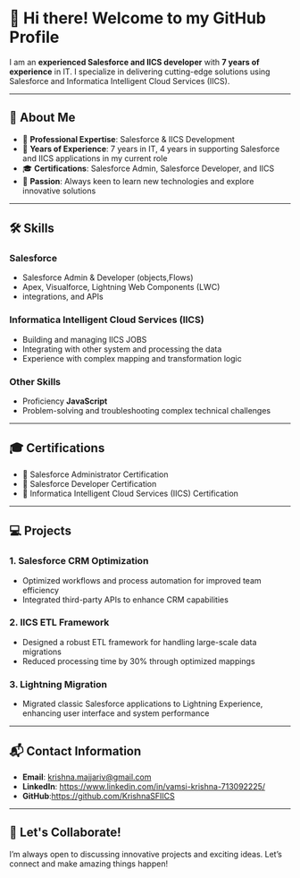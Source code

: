 # 👋 Hi there! Welcome to my GitHub Profile

I am an **experienced Salesforce and IICS developer** with **7 years of experience** in IT. I specialize in delivering cutting-edge solutions using Salesforce and Informatica Intelligent Cloud Services (IICS).

---

## 📖 About Me
- 🌟 **Professional Expertise**: Salesforce & IICS Development
- 🎯 **Years of Experience**: 7 years in IT, 4 years in supporting Salesforce and IICS applications in my current role
- 🎓 **Certifications**: Salesforce Admin, Salesforce Developer, and IICS
- 🚀 **Passion**: Always keen to learn new technologies and explore innovative solutions

---

## 🛠 Skills
### Salesforce
- Salesforce Admin & Developer (objects,Flows)
- Apex, Visualforce, Lightning Web Components (LWC)
- integrations, and APIs

### Informatica Intelligent Cloud Services (IICS)
- Building and managing IICS JOBS
- Integrating with other system and processing the data 
- Experience with complex mapping and transformation logic

### Other Skills
- Proficiency  **JavaScript**
- Problem-solving and troubleshooting complex technical challenges

---

## 🎓 Certifications
- 🏅 Salesforce Administrator Certification
- 🏅 Salesforce Developer Certification
- 🏅 Informatica Intelligent Cloud Services (IICS) Certification

---

## 💻 Projects
### **1. Salesforce CRM Optimization**
- Optimized workflows and process automation for improved team efficiency
- Integrated third-party APIs to enhance CRM capabilities

### **2. IICS ETL Framework**
- Designed a robust ETL framework for handling large-scale data migrations
- Reduced processing time by 30% through optimized mappings

### **3. Lightning Migration**
- Migrated classic Salesforce applications to Lightning Experience, enhancing user interface and system performance

---

## 📬 Contact Information
- **Email**: krishna.majjariv@gmail.com
- **LinkedIn**: https://www.linkedin.com/in/vamsi-krishna-713092225/
- **GitHub**:https://github.com/KrishnaSFIICS

---

## 🌱 Let's Collaborate!
I’m always open to discussing innovative projects and exciting ideas. Let’s connect and make amazing things happen!

